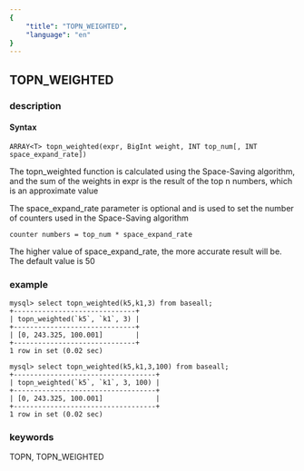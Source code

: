 ```yaml
---
{
    "title": "TOPN_WEIGHTED",
    "language": "en"
}
---
```


<!-- 
Licensed to the Apache Software Foundation (ASF) under one
or more contributor license agreements.  See the NOTICE file
distributed with this work for additional information
regarding copyright ownership.  The ASF licenses this file
to you under the Apache License, Version 2.0 (the
"License"); you may not use this file except in compliance
with the License.  You may obtain a copy of the License at

  http://www.apache.org/licenses/LICENSE-2.0

Unless required by applicable law or agreed to in writing,
software distributed under the License is distributed on an
"AS IS" BASIS, WITHOUT WARRANTIES OR CONDITIONS OF ANY
KIND, either express or implied.  See the License for the
specific language governing permissions and limitations
under the License.
-->

## TOPN_WEIGHTED
### description
#### Syntax

`ARRAY<T> topn_weighted(expr, BigInt weight, INT top_num[, INT space_expand_rate])`

The topn_weighted function is calculated using the Space-Saving algorithm, and the sum of the weights in expr is the result of the top n numbers, which is an approximate value

The space_expand_rate parameter is optional and is used to set the number of counters used in the Space-Saving algorithm
```
counter numbers = top_num * space_expand_rate
```
The higher value of space_expand_rate, the more accurate result will be. The default value is 50

### example
```
mysql> select topn_weighted(k5,k1,3) from baseall;
+------------------------------+
| topn_weighted(`k5`, `k1`, 3) |
+------------------------------+
| [0, 243.325, 100.001]        |
+------------------------------+
1 row in set (0.02 sec)

mysql> select topn_weighted(k5,k1,3,100) from baseall;
+-----------------------------------+
| topn_weighted(`k5`, `k1`, 3, 100) |
+-----------------------------------+
| [0, 243.325, 100.001]             |
+-----------------------------------+
1 row in set (0.02 sec)
```
### keywords
TOPN, TOPN_WEIGHTED